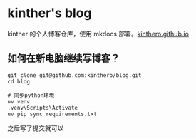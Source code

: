 # kinther's blog

kinther 的个人博客仓库，使用 mkdocs 部署。[kinthero.github.io](https://kinthero.github.io/blog/)

## 如何在新电脑继续写博客？

```shell
git clone git@github.com:kinthero/blog.git
cd blog

# 同步python环境
uv venv
.venv\Scripts\Activate
uv pip sync requirements.txt
```

之后写了提交就可以
